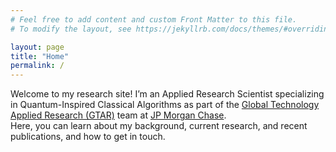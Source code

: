 ```yaml
---
# Feel free to add content and custom Front Matter to this file.
# To modify the layout, see https://jekyllrb.com/docs/themes/#overriding-theme-defaults

layout: page
title: "Home"
permalink: /
---
```


Welcome to my research site! I’m an Applied Research Scientist specializing in Quantum-Inspired Classical Algorithms as part of the [Global Technology Applied Research (GTAR)](https://www.jpmorgan.com/technology/applied-research) team at [JP Morgan Chase](https://www.jpmorganchase.com).  
Here, you can learn about my background, current research, and recent publications, and how to get in touch.
